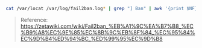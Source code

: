 ```sh
cat /var/locat /var/log/fail2ban.log* | grep "] Ban" | awk '{print $NF}' | sort | uniq -c | sort -n
```

> Reference: https://zetawiki.com/wiki/Fail2ban_%EB%A1%9C%EA%B7%B8_%EC%B9%A8%EC%9E%85%EC%8B%9C%EB%8F%84_%EC%95%84%EC%9D%B4%ED%94%BC_%ED%99%95%EC%9D%B8

